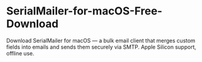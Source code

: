 # SerialMailer-for-macOS-Free-Download
Download SerialMailer for macOS — a bulk email client that merges custom fields into emails and sends them securely via SMTP. Apple Silicon support, offline use.
